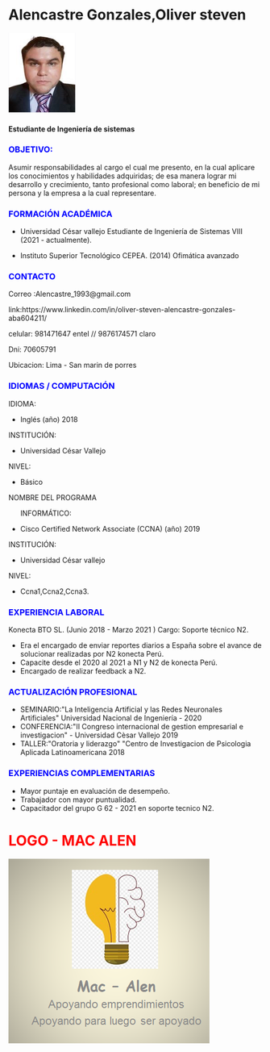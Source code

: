 <h1> Alencastre Gonzales,Oliver steven </h1> 
<img src = "foto.png">
<h4>Estudiante de Ingeniería de sistemas</h3>

<h3 style="color:blue;" > OBJETIVO:</h3>

<p>Asumir responsabilidades al cargo el cual me
presento, en la cual aplicare los
conocimientos y habilidades adquiridas; de
esa manera lograr mi desarrollo y
crecimiento, tanto profesional como laboral;
en beneficio de mi persona y la empresa a la
cual representare. </p>


<h3 style="color:blue;">FORMACIÓN ACADÉMICA
</h3>
<ul>
<li>Universidad César vallejo
Estudiante de Ingeniería de Sistemas VIII
(2021 - actualmente).</li>
</ul>

<ul>
<li>Instituto Superior Tecnológico CEPEA. (2014)
Ofimática avanzado</li>
</ul>


<h3 style="color:blue;" >CONTACTO </h3>
<p>Correo :Alencastre_1993@gmail.com</p>
<p>link:https://www.linkedin.com/in/oliver-steven-alencastre-gonzales-aba604211/</p>
<p>celular: 981471647 entel  // 9876174571 claro </p>
<p>Dni: 70605791</p>
<p>Ubicacion: Lima - San marin de porres </p>

<h3 style="color:blue;" >IDIOMAS / COMPUTACIÓN</h3>

<p>IDIOMA:</p>
<ul>
<li>
 Inglés
(año)
2018 </li>
</ul>

<p  >INSTITUCIÓN:</p>
<ul>
<li>Universidad César Vallejo</li>
</ul>
<p  >NIVEL:</p>
<ul>
<li>Básico</li>
</ul>
<p >NOMBRE DEL PROGRAMA
<ul>
INFORMÁTICO:</p>
<li>Cisco Certified
Network Associate (CCNA)
(año)
2019</li>
</ul>
<p>INSTITUCIÓN:</p>
<ul>
<li>Universidad César vallejo</li>
</ul>
<p"  >NIVEL:</p>
<ul>
<li>Ccna1,Ccna2,Ccna3.</li>
</ul>
<h3 style="color:blue;" >EXPERIENCIA LABORAL</h3>


<p>Konecta BTO SL. (Junio 2018 - Marzo 2021 )
Cargo: Soporte técnico N2.</p>
<ul>
<li>Era el encargado de enviar reportes diarios a España
sobre el avance de solucionar realizadas por N2
konecta Perú.</li>
<li>Capacite desde el 2020 al 2021 a N1 y N2 de konecta
Perú.</li>
<li>Encargado de realizar feedback a N2.</li>

</ul>

<h3 style="color:blue;" >ACTUALIZACIÓN PROFESIONAL</h3>

<ul>

<li>SEMINARIO:"La Inteligencia Artificial y las Redes
Neuronales Artificiales" Universidad Nacional de Ingeniería -
2020</li>
<li> CONFERENCIA:"II Congreso internacional de gestion
empresarial e investigacion" - Universidad Cèsar Vallejo 2019</li>

<li>TALLER:"Oratoria y liderazgo" "Centro de Investigacion de
Psicologia Aplicada Latinoamericana 2018 </li>


</ul>

<h3 style="color:blue;" >EXPERIENCIAS COMPLEMENTARIAS</h3>

<ul>

<li>Mayor puntaje en evaluación de desempeño.</li>
<li>Trabajador con mayor puntualidad.</li>
<li>Capacitador del grupo G 62 - 2021 en soporte
tecnico N2.</li>
</ul>

<h1 style="color:rgb(255, 0, 0);" > LOGO - MAC ALEN </h1>
<div align="Centro"> <img src="mac-alen.png"/></div>

